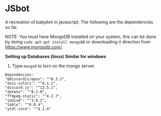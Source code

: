 # JSbot

A recreation of babybot in javascript. The following are the dependencies so far.

NOTE: You must have MongoDB installed on your system, this can be done by doing ```sudo apt-get install mongoDB``` or downloading it direction from https://www.mongodb.com/.

**Setting up Databases (linux) Similar for windows**

1. Type ```mongod``` to turn on the mongo server.

```
Dependencies:
"@discordjs/opus": "^0.3.3",
"ansi-colors": "^4.1.1",
"discord.js": "^12.5.1",
"dotenv": "^8.2.0",
"ffmpeg-static": "^4.2.7",
"sodium": "^3.0.2",
"table": "^6.0.4",
"ytdl-core": "^4.1.4"
```
